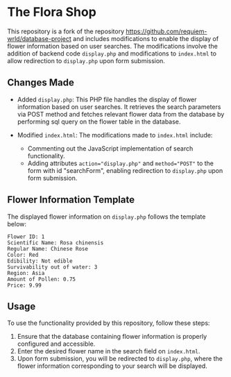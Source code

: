 # The Flora Shop

This repository is a fork of the repository https://github.com/requiem-wrld/database-project and includes modifications to enable the display of flower information based on user searches. The modifications involve the addition of backend code `display.php` and modifications to `index.html` to allow redirection to `display.php` upon form submission.

## Changes Made

- Added `display.php`: This PHP file handles the display of flower information based on user searches. It retrieves the search parameters via POST method and fetches relevant flower data from the database by performing sql query on the flower table in the database.

- Modified `index.html`: The modifications made to `index.html` include:
  - Commenting out the JavaScript implementation of search functionality.
  - Adding attributes `action="display.php"` and `method="POST"` to the form with id "searchForm", enabling redirection to `display.php` upon form submission.

## Flower Information Template

The displayed flower information on `display.php` follows the template below:
```
Flower ID: 1
Scientific Name: Rosa chinensis
Regular Name: Chinese Rose
Color: Red
Edibility: Not edible
Survivability out of water: 3
Region: Asia
Amount of Pollen: 0.75
Price: 9.99
```

## Usage

To use the functionality provided by this repository, follow these steps:

1. Ensure that the database containing flower information is properly configured and accessible.
2. Enter the desired flower name in the search field on `index.html`.
3. Upon form submission, you will be redirected to `display.php`, where the flower information corresponding to your search will be displayed.
